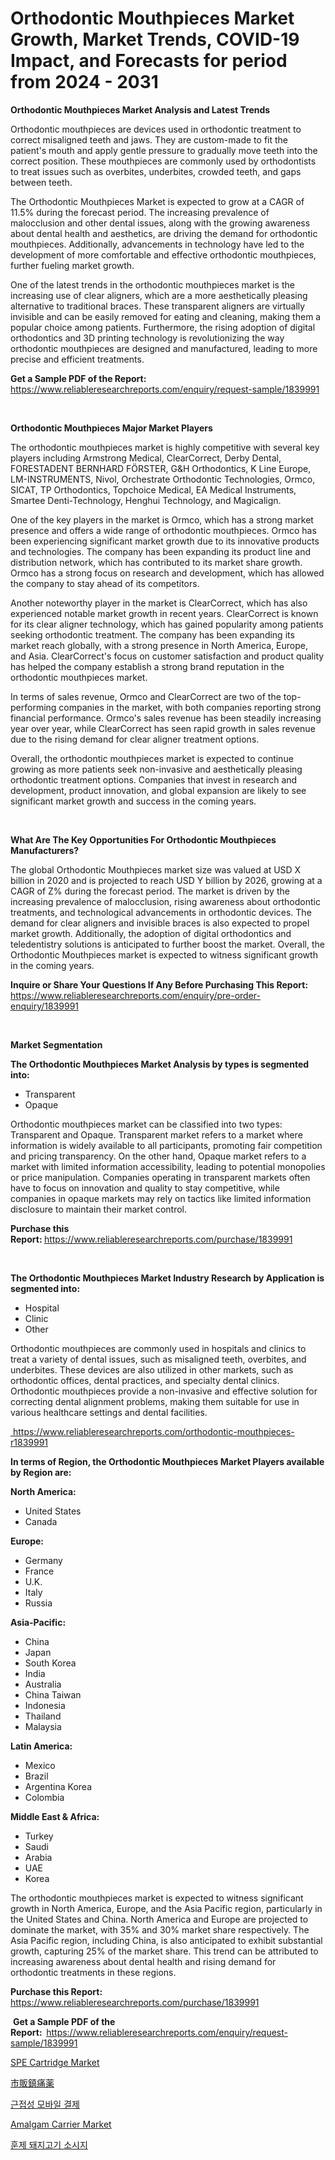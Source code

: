 <p><h1>Orthodontic Mouthpieces Market Growth, Market Trends, COVID-19 Impact, and Forecasts for period from 2024 - 2031</h1></p><p><strong>Orthodontic Mouthpieces Market Analysis and Latest Trends</strong></p>
<p><p>Orthodontic mouthpieces are devices used in orthodontic treatment to correct misaligned teeth and jaws. They are custom-made to fit the patient's mouth and apply gentle pressure to gradually move teeth into the correct position. These mouthpieces are commonly used by orthodontists to treat issues such as overbites, underbites, crowded teeth, and gaps between teeth.</p><p>The Orthodontic Mouthpieces Market is expected to grow at a CAGR of 11.5% during the forecast period. The increasing prevalence of malocclusion and other dental issues, along with the growing awareness about dental health and aesthetics, are driving the demand for orthodontic mouthpieces. Additionally, advancements in technology have led to the development of more comfortable and effective orthodontic mouthpieces, further fueling market growth.</p><p>One of the latest trends in the orthodontic mouthpieces market is the increasing use of clear aligners, which are a more aesthetically pleasing alternative to traditional braces. These transparent aligners are virtually invisible and can be easily removed for eating and cleaning, making them a popular choice among patients. Furthermore, the rising adoption of digital orthodontics and 3D printing technology is revolutionizing the way orthodontic mouthpieces are designed and manufactured, leading to more precise and efficient treatments.</p></p>
<p><strong>Get a Sample PDF of the Report:&nbsp;</strong> <a href="https://www.reliableresearchreports.com/enquiry/request-sample/1839991">https://www.reliableresearchreports.com/enquiry/request-sample/1839991</a></p>
<p>&nbsp;</p>
<p><strong>Orthodontic Mouthpieces Major Market Players</strong></p>
<p><p>The orthodontic mouthpieces market is highly competitive with several key players including Armstrong Medical, ClearCorrect, Derby Dental, FORESTADENT BERNHARD FÖRSTER, G&H Orthodontics, K Line Europe, LM-INSTRUMENTS, Nivol, Orchestrate Orthodontic Technologies, Ormco, SICAT, TP Orthodontics, Topchoice Medical, EA Medical Instruments, Smartee Denti-Technology, Henghui Technology, and Magicalign.</p><p>One of the key players in the market is Ormco, which has a strong market presence and offers a wide range of orthodontic mouthpieces. Ormco has been experiencing significant market growth due to its innovative products and technologies. The company has been expanding its product line and distribution network, which has contributed to its market share growth. Ormco has a strong focus on research and development, which has allowed the company to stay ahead of its competitors.</p><p>Another noteworthy player in the market is ClearCorrect, which has also experienced notable market growth in recent years. ClearCorrect is known for its clear aligner technology, which has gained popularity among patients seeking orthodontic treatment. The company has been expanding its market reach globally, with a strong presence in North America, Europe, and Asia. ClearCorrect's focus on customer satisfaction and product quality has helped the company establish a strong brand reputation in the orthodontic mouthpieces market.</p><p>In terms of sales revenue, Ormco and ClearCorrect are two of the top-performing companies in the market, with both companies reporting strong financial performance. Ormco's sales revenue has been steadily increasing year over year, while ClearCorrect has seen rapid growth in sales revenue due to the rising demand for clear aligner treatment options.</p><p>Overall, the orthodontic mouthpieces market is expected to continue growing as more patients seek non-invasive and aesthetically pleasing orthodontic treatment options. Companies that invest in research and development, product innovation, and global expansion are likely to see significant market growth and success in the coming years.</p></p>
<p>&nbsp;</p>
<p><strong>What Are The Key Opportunities For Orthodontic Mouthpieces Manufacturers?</strong></p>
<p><p>The global Orthodontic Mouthpieces market size was valued at USD X billion in 2020 and is projected to reach USD Y billion by 2026, growing at a CAGR of Z% during the forecast period. The market is driven by the increasing prevalence of malocclusion, rising awareness about orthodontic treatments, and technological advancements in orthodontic devices. The demand for clear aligners and invisible braces is also expected to propel market growth. Additionally, the adoption of digital orthodontics and teledentistry solutions is anticipated to further boost the market. Overall, the Orthodontic Mouthpieces market is expected to witness significant growth in the coming years.</p></p>
<p><strong>Inquire or Share Your Questions If Any Before Purchasing This Report:</strong> <a href="https://www.reliableresearchreports.com/enquiry/pre-order-enquiry/1839991">https://www.reliableresearchreports.com/enquiry/pre-order-enquiry/1839991</a></p>
<p>&nbsp;</p>
<p><strong>Market Segmentation</strong></p>
<p><strong>The Orthodontic Mouthpieces Market Analysis by types is segmented into:</strong></p>
<p><ul><li>Transparent</li><li>Opaque</li></ul></p>
<p><p>Orthodontic mouthpieces market can be classified into two types: Transparent and Opaque. Transparent market refers to a market where information is widely available to all participants, promoting fair competition and pricing transparency. On the other hand, Opaque market refers to a market with limited information accessibility, leading to potential monopolies or price manipulation. Companies operating in transparent markets often have to focus on innovation and quality to stay competitive, while companies in opaque markets may rely on tactics like limited information disclosure to maintain their market control.</p></p>
<p><strong>Purchase this Report:&nbsp;</strong><a href="https://www.reliableresearchreports.com/purchase/1839991">https://www.reliableresearchreports.com/purchase/1839991</a></p>
<p>&nbsp;</p>
<p><strong>The Orthodontic Mouthpieces Market Industry Research by Application is segmented into:</strong></p>
<p><ul><li>Hospital</li><li>Clinic</li><li>Other</li></ul></p>
<p><p>Orthodontic mouthpieces are commonly used in hospitals and clinics to treat a variety of dental issues, such as misaligned teeth, overbites, and underbites. These devices are also utilized in other markets, such as orthodontic offices, dental practices, and specialty dental clinics. Orthodontic mouthpieces provide a non-invasive and effective solution for correcting dental alignment problems, making them suitable for use in various healthcare settings and dental facilities.</p></p>
<p><a href="https://www.reliableresearchreports.com/orthodontic-mouthpieces-r1839991">&nbsp;https://www.reliableresearchreports.com/orthodontic-mouthpieces-r1839991</a></p>
<p><strong>In terms of Region, the Orthodontic Mouthpieces Market Players available by Region are:</strong></p>
<p>
    <p> <strong> North America: </strong>
        <ul>
            <li>United States</li>
            <li>Canada</li>
        </ul>
        </p> 
    <p> <strong> Europe: </strong>
        <ul>
            <li>Germany</li>
            <li>France</li>
            <li>U.K.</li>
            <li>Italy</li>
            <li>Russia</li>
        </ul>
        </p> 
    <p> <strong> Asia-Pacific: </strong>
        <ul>
            <li>China</li>
            <li>Japan</li>
            <li>South Korea</li>
            <li>India</li>
            <li>Australia</li>
            <li>China Taiwan</li>
            <li>Indonesia</li>
            <li>Thailand</li>
            <li>Malaysia</li>
        </ul>
        </p> 
    <p> <strong> Latin America: </strong>
        <ul>
            <li>Mexico</li>
            <li>Brazil</li>
            <li>Argentina Korea</li>
            <li>Colombia</li>
        </ul>
        </p> 
    <p> <strong> Middle East & Africa: </strong>
        <ul>
            <li>Turkey</li>
            <li>Saudi</li>
            <li>Arabia</li>
            <li>UAE</li>
            <li>Korea</li>
        </ul>
    </p>
    </p>
<p><p>The orthodontic mouthpieces market is expected to witness significant growth in North America, Europe, and the Asia Pacific region, particularly in the United States and China. North America and Europe are projected to dominate the market, with 35% and 30% market share respectively. The Asia Pacific region, including China, is also anticipated to exhibit substantial growth, capturing 25% of the market share. This trend can be attributed to increasing awareness about dental health and rising demand for orthodontic treatments in these regions.</p></p>
<p><strong>Purchase this Report: </strong><a href="https://www.reliableresearchreports.com/purchase/1839991">https://www.reliableresearchreports.com/purchase/1839991</a></p>
<p>&nbsp;<strong>Get a Sample PDF of the Report:&nbsp;&nbsp;</strong><a href="https://www.reliableresearchreports.com/enquiry/request-sample/1839991">https://www.reliableresearchreports.com/enquiry/request-sample/1839991</a></p>
<p><strong></strong></p>
<p><p><a href="https://github.com/Sarissaschmalingtr6fz2739/Market-Research-Report-List-2/blob/main/spe-cartridge-market.md">SPE Cartridge Market</a></p><p><a href="https://github.com/FrancoWeber2023/Market-Research-Report-List-1/blob/main/292042649650.md">市販鎮痛薬</a></p><p><a href="https://github.com/vs10l4sfg5c/Market-Research-Report-List-2/blob/main/465315444545.md">근접성 모바일 결제</a></p><p><a href="https://github.com/RyleeBauch2023/Market-Research-Report-List-1/blob/main/amalgam-carrier-market.md">Amalgam Carrier Market</a></p><p><a href="https://github.com/crfsywufhm81415/Market-Research-Report-List-2/blob/main/407143244544.md">훈제 돼지고기 소시지</a></p></p>